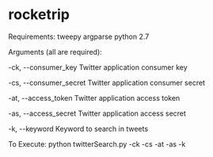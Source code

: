 # rocketrip
Requirements:
tweepy
argparse
python 2.7

Arguments (all are required):

-ck, --consumer_key     Twitter application consumer key

-cs, --consumer_secret  Twitter application consumer secret

-at, --access_token     Twitter application access token

-as, --access_secret    Twitter application access secret

-k, --keyword           Keyword to search in tweets

To Execute:
python twitterSearch.py -ck <consumer key> -cs <consumer secret> -at <access token> -as <access secret> -k <keyword> 
